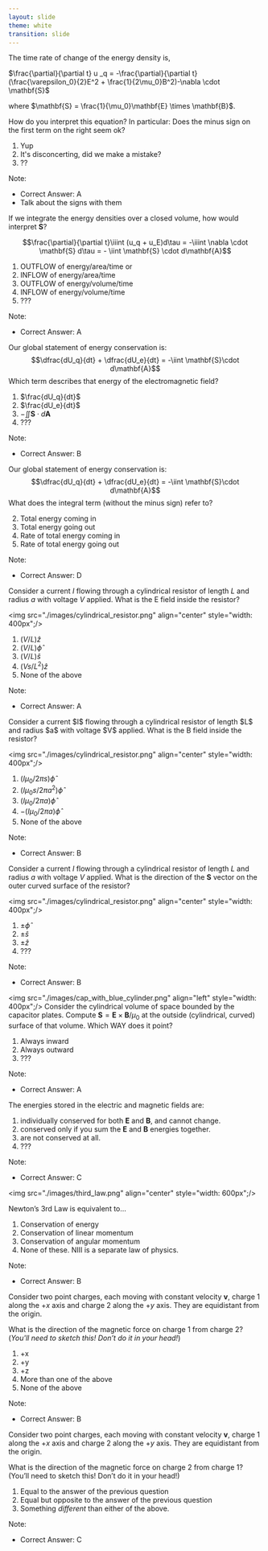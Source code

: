 ```yaml
---
layout: slide
theme: white
transition: slide
---
```



<section data-markdown>

The time rate of change of the energy density is,

$\frac{\partial}{\partial t} u
_q = -\frac{\partial}{\partial t}(\frac{\varepsilon_0}{2}E^2 + \frac{1}{2\mu_0}B^2)-\nabla \cdot \mathbf{S}$

where $\mathbf{S} = \frac{1}{\mu_0}\mathbf{E} \times \mathbf{B}$.

How do you interpret this equation? In particular: Does the minus sign on the first term on the right seem ok?

1. Yup
2. It's disconcerting, did we make a mistake?
3. ??

Note:
* Correct Answer: A
* Talk about the signs with them
</section>

<section data-markdown>

If we integrate the energy densities over a closed volume, how would interpret $\mathbf{S}$?

$$\frac{\partial}{\partial t}\iiint (u_q + u_E)d\tau = -\iiint \nabla \cdot \mathbf{S} d\tau = - \iint \mathbf{S} \cdot d\mathbf{A}$$

1. OUTFLOW of energy/area/time or
2. INFLOW of energy/area/time
3. OUTFLOW of energy/volume/time
4. INFLOW of energy/volume/time
5. ???

Note:
* Correct Answer: A

</section>

<section data-markdown>

Our global statement of energy conservation is:
$$\dfrac{dU_q}{dt} + \dfrac{dU_e}{dt} = -\iint \mathbf{S}\cdot d\mathbf{A}$$
Which term describes that energy of the electromagnetic field?

1. $\frac{dU_q}{dt}$
2. $\frac{dU_e}{dt}$
3. $-\iint \mathbf{S}\cdot d\mathbf{A}$
4. ???

Note:
* Correct Answer: B
</section>

<section data-markdown>

Our global statement of energy conservation is:
$$\dfrac{dU_q}{dt} + \dfrac{dU_e}{dt} = -\iint \mathbf{S}\cdot d\mathbf{A}$$
What does the integral term (without the minus sign) refer to?

2. Total energy coming in
3. Total energy going out
3. Rate of total energy coming in
4. Rate of total energy going out

Note:
* Correct Answer: D
</section>

<section data-markdown>

Consider a current $I$ flowing through a cylindrical resistor of length $L$ and radius $a$ with voltage $V$ applied. What is the E field inside the resistor?

<img src="./images/cylindrical_resistor.png" align="center" style="width: 400px";/>

1. $(V/L) \hat{z}$
2. $(V/L) \hat{\phi}$
3. $(V/L) \hat{s}$
4. $(Vs/L^2) \hat{z}$
5. None of the above

Note:
* Correct Answer: A
</section>

<section data-markdown>
Consider a current $I$ flowing through a cylindrical resistor of length $L$ and radius $a$ with voltage $V$ applied. What is the B field inside the resistor?

<img src="./images/cylindrical_resistor.png" align="center" style="width: 400px";/>

1. $(I\mu_0/2\pi s) \hat{\phi}$
2. $(I\mu_0s/2\pi a^2)  \hat{\phi}$
3. $(I\mu_0/2\pi a)  \hat{\phi}$
4. $-(I\mu_0/2\pi a)  \hat{\phi}$
5. None of the above

Note:
* Correct Answer: B

</section>

<section data-markdown>

Consider a current $I$ flowing through a cylindrical resistor of length $L$ and radius $a$ with voltage $V$ applied.
What is the direction of the $\mathbf{S}$ vector on the outer curved surface of the resistor?

<img src="./images/cylindrical_resistor.png" align="center" style="width: 400px";/>

1. $\pm \hat{\phi}$
2. $\pm \hat{s}$
3. $\pm \hat{z}$
4. ???

Note:
* Correct Answer: B
</section>

<section data-markdown>


<img src="./images/cap_with_blue_cylinder.png" align="left" style="width: 400px";/>
Consider the cylindrical volume of space bounded by the capacitor plates.  Compute $\mathbf{S} = \mathbf{E} \times \mathbf{B} /\mu_0$  at the outside (cylindrical, curved) surface of that volume.
Which WAY does it point?

1. Always inward
2. Always outward
3. ???

Note:
* Correct Answer: A
</section>

<section data-markdown>

The energies stored in the electric and magnetic fields are:


1. individually conserved for both $\mathbf{E}$ and $\mathbf{B}$, and cannot change.
2. conserved only if you sum the $\mathbf{E}$ and $\mathbf{B}$ energies together.
3. are not conserved at all.
4. ???

Note:
* Correct Answer: C

</section>

<section data-markdown>

<img src="./images/third_law.png" align="center" style="width: 600px";/>

Newton’s 3rd Law is equivalent to...
1. Conservation of energy
2. Conservation of linear momentum
3. Conservation of angular momentum
4. None of these.  NIII is a separate law of physics.

Note:
* Correct Answer: B

</section>

<section data-markdown>

Consider two point charges, each moving with constant velocity $\mathbf{v}$, charge 1 along the $+x$ axis and charge 2 along the $+y$ axis.
They are equidistant from the origin.

What is the direction of the magnetic force on charge 1 from charge 2? (*You'll need to sketch this! Don’t do it in your head!*)

1. +x
2. +y
3. +z
4. More than one of the above
5. None of the above

Note:
* Correct Answer: B

</section>

<section data-markdown>

Consider two point charges, each moving with constant velocity $\mathbf{v}$, charge 1 along the $+x$ axis and charge 2 along the $+y$ axis.
They are equidistant from the origin.

What is the direction of the magnetic force on charge 2 from charge 1? (You’ll need to sketch this! Don’t do it in your head!)

1. Equal to the answer of the previous question
2. Equal but opposite to the answer of the previous question
3. Something *different* than either of the above.

Note:
* Correct Answer:  C
</section>
